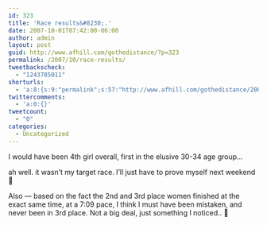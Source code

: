 ```yaml
---
id: 323
title: 'Race results&#8230;.'
date: 2007-10-01T07:42:00-06:00
author: admin
layout: post
guid: http://www.afhill.com/gothedistance/?p=323
permalink: /2007/10/race-results/
tweetbackscheck:
  - "1243785011"
shorturls:
  - 'a:8:{s:9:"permalink";s:57:"http://www.afhill.com/gothedistance/2007/10/race-results/";s:7:"tinyurl";s:25:"http://tinyurl.com/dx3tte";s:4:"isgd";s:17:"http://is.gd/hf2s";s:5:"bitly";s:18:"http://bit.ly/axmh";s:5:"snipr";s:22:"http://snipr.com/aqpod";s:5:"snurl";s:22:"http://snurl.com/aqpod";s:7:"snipurl";s:24:"http://snipurl.com/aqpod";s:4:"trim";s:17:"http://tr.im/cqjh";}'
twittercomments:
  - 'a:0:{}'
tweetcount:
  - "0"
categories:
  - Uncategorized
---
```

I would have been 4th girl overall, first in the elusive 30-34 age group&#8230;

ah well. it wasn&#8217;t my target race. I&#8217;ll just have to prove myself next weekend 🙂

Also &#8212; based on the fact the 2nd and 3rd place women finished at the exact same time, at a 7:09 pace, I think I must have been mistaken, and never been in 3rd place. Not a big deal, just something I noticed.. 🙂